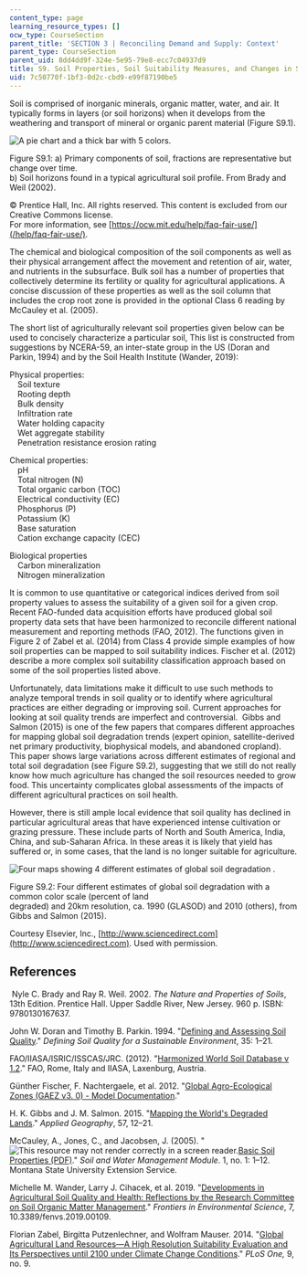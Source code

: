 ```yaml
---
content_type: page
learning_resource_types: []
ocw_type: CourseSection
parent_title: 'SECTION 3 | Reconciling Demand and Supply: Context'
parent_type: CourseSection
parent_uid: 8dd4dd9f-324e-5e95-79e8-ecc7c04937d9
title: S9. Soil Properties, Soil Suitability Measures, and Changes in Soil Quality
uid: 7c50770f-1bf3-0d2c-cbd9-e99f87190be5
---
```


Soil is comprised of inorganic minerals, organic matter, water, and air. It typically forms in layers (or soil horizons) when it develops from the weathering and transport of mineral or organic parent material (Figure S9.1).

![A pie chart and a thick bar with 5 colors.](/courses/civil-and-environmental-engineering/1-74-land-water-food-and-climate-fall-2020/reconciling-demand-and-supply-i/soil-properties/Fig_S11.1.jpg)

Figure S9.1: a) Primary components of soil, fractions are representative but change over time.   
b) Soil horizons found in a typical agricultural soil profile. From Brady and Weil (2002).

© Prentice Hall, Inc. All rights reserved. This content is excluded from our Creative Commons license.  
For more information, see [https://ocw.mit.edu/help/faq-fair-use/](/help/faq-fair-use/).

The chemical and biological composition of the soil components as well as their physical arrangement affect the movement and retention of air, water, and nutrients in the subsurface. Bulk soil has a number of properties that collectively determine its fertility or quality for agricultural applications. A concise discussion of these properties as well as the soil column that includes the crop root zone is provided in the optional Class 6 reading by McCauley et al. (2005).

The short list of agriculturally relevant soil properties given below can be used to concisely characterize a particular soil, This list is constructed from suggestions by NCERA-59, an inter-state group in the US (Doran and Parkin, 1994) and by the Soil Health Institute (Wander, 2019): 

Physical properties:  
 Soil texture  
 Rooting depth  
 Bulk density  
 Infiltration rate  
 Water holding capacity  
 Wet aggregate stability  
 Penetration resistance erosion rating

Chemical properties:  
 pH  
 Total nitrogen (N)  
 Total organic carbon (TOC)  
 Electrical conductivity (EC)  
 Phosphorus (P)  
 Potassium (K)  
 Base saturation  
 Cation exchange capacity (CEC)

Biological properties  
 Carbon mineralization  
 Nitrogen mineralization

It is common to use quantitative or categorical indices derived from soil property values to assess the suitability of a given soil for a given crop. Recent FAO-funded data acquisition efforts have produced global soil property data sets that have been harmonized to reconcile different national measurement and reporting methods (FAO, 2012). The functions given in Figure 2 of Zabel et al. (2014) from Class 4 provide simple examples of how soil properties can be mapped to soil suitability indices. Fischer et al. (2012) describe a more complex soil suitability classification approach based on some of the soil properties listed above.

Unfortunately, data limitations make it difficult to use such methods to analyze temporal trends in soil quality or to identify where agricultural practices are either degrading or improving soil. Current approaches for looking at soil quality trends are imperfect and controversial.  Gibbs and Salmon (2015) is one of the few papers that compares different approaches for mapping global soil degradation trends (expert opinion, satellite-derived net primary productivity, biophysical models, and abandoned cropland). This paper shows large variations across different estimates of regional and total soil degradation (see Figure S9.2), suggesting that we still do not really know how much agriculture has changed the soil resources needed to grow food. This uncertainty complicates global assessments of the impacts of different agricultural practices on soil health.

However, there is still ample local evidence that soil quality has declined in particular agricultural areas that have experienced intense cultivation or grazing pressure. These include parts of North and South America, India, China, and sub-Saharan Africa. In these areas it is likely that yield has suffered or, in some cases, that the land is no longer suitable for agriculture.

![Four maps showing 4 different estimates of global soil degradation .](/courses/civil-and-environmental-engineering/1-74-land-water-food-and-climate-fall-2020/reconciling-demand-and-supply-i/soil-properties/Fig_S11.2.jpg)

Figure S9.2: Four different estimates of global soil degradation with a common color scale (percent of land  
degraded) and 20km resolution, ca. 1990 (GLASOD) and 2010 (others), from Gibbs and Salmon (2015).

Courtesy Elsevier, Inc., [http://www.sciencedirect.com](http://www.sciencedirect.com). Used with permission.

References
----------

 Nyle C. Brady and Ray R. Weil. 2002. _The Nature and Properties of Soils_, 13th Edition. Prentice Hall. Upper Saddle River, New Jersey. 960 p. ISBN: 9780130167637.

John W. Doran and Timothy B. Parkin. 1994. "[Defining and Assessing Soil Quality](https://acsess.onlinelibrary.wiley.com/doi/abs/10.2136/sssaspecpub35.c1)." _Defining Soil Quality for a Sustainable Environment_, 35: 1–21.

FAO/IIASA/ISRIC/ISSCAS/JRC. (2012). "[Harmonized World Soil Database v 1.2](http://www.fao.org/soils-portal/soil-survey/soil-maps-and-databases/harmonized-world-soil-database-v12/en/)." FAO, Rome, Italy and IIASA, Laxenburg, Austria.

Günther Fischer, F. Nachtergaele, et al. 2012. "[Global Agro-Ecological Zones (GAEZ v3. 0) - Model Documentation](https://www.researchgate.net/publication/272789572_Global_Agro-Ecological_Zones_GAEZ_v30_-_Model_Documentation)."

H. K. Gibbs and J. M. Salmon. 2015. "[Mapping the World's Degraded Lands](https://www.sciencedirect.com/science/article/pii/S0143622814002793)." _Applied Geography_, 57, 12–21.

McCauley, A., Jones, C., and Jacobsen, J. (2005). "![This resource may not render correctly in a screen reader.](/images/inacessible.gif)[Basic Soil Properties (PDF)](http://landresources.montana.edu/swm/documents/Final_proof_SW1.pdf)." _Soil and Water Management Module_. 1, no. 1: 1–12. Montana State University Extension Service.

Michelle M. Wander, Larry J. Cihacek, et al. 2019. "[Developments in Agricultural Soil Quality and Health: Reflections by the Research Committee on Soil Organic Matter Management](https://www.frontiersin.org/articles/10.3389/fenvs.2019.00109/full)." _Frontiers in Environmental Science_, 7, 10.3389/fenvs.2019.00109.

Florian Zabel, Birgitta Putzenlechner, and Wolfram Mauser. 2014. "[Global Agricultural Land Resources—A High Resolution Suitability Evaluation and Its Perspectives until 2100 under Climate Change Conditions](https://www.ncbi.nlm.nih.gov/pmc/articles/PMC4167994/)." _PLoS One,_ 9, no. 9.